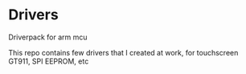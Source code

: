 # Drivers
Driverpack for arm mcu

This repo contains few drivers that I created at work, for touchscreen GT911, SPI EEPROM, etc
